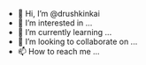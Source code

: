 - 👋 Hi, I’m @drushkinkai
- 👀 I’m interested in ...
- 🌱 I’m currently learning ...
- 💞️ I’m looking to collaborate on ...
- 📫 How to reach me ...

<!---
drushkinkai/drushkinkai is a ✨ special ✨ repository because its `README.md` (this file) appears on your GitHub profile.
You can click the Preview link to take a look at your changes.
--->
